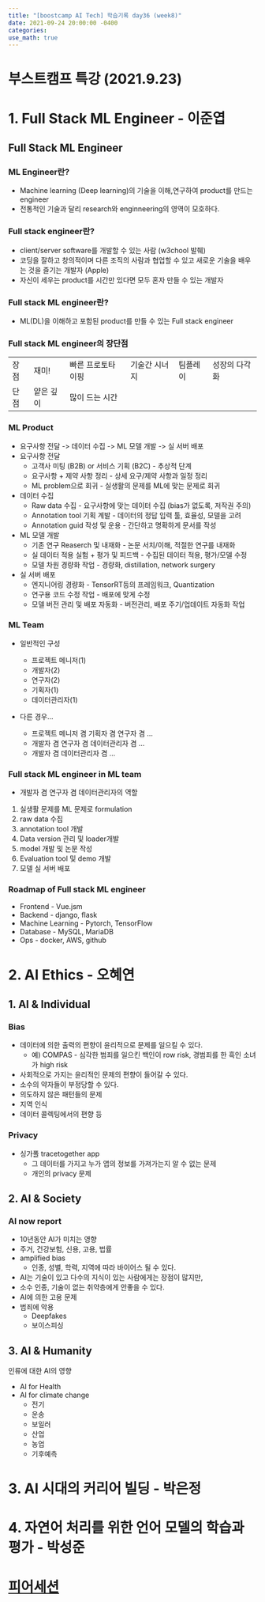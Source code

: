 ```yaml
---
title: "[boostcamp AI Tech] 학습기록 day36 (week8)"
date: 2021-09-24 20:00:00 -0400
categories:
use_math: true
---
```

# 부스트캠프 특강 (2021.9.23)
# 1. Full Stack ML Engineer - 이준엽
## Full Stack ML Engineer
### ML Engineer란?
* Machine learning (Deep learning)의 기술을 이해,연구하여 product를 만드는 engineer
* 전통적인 기술과 달리 research와 enginneering의 영역이 모호하다.

### Full stack engineer란?
* client/server software를 개발할 수 있는 사람 (w3chool 발췌)
* 코딩을 잘하고 창의적이며 다른 조직의 사람과 협업할 수 있고 새로운 기술을 배우는 것을 즐기는 개발자 (Apple)
* 자신이 세우는 product를 시간만 있다면 모두 혼자 만들 수 있는 개발자

### Full stack ML engineer란?
* ML(DL)을 이해하고 포함된 product를 만들 수 있는 Full stack engineer

### Full stack ML engineer의 장단점

| | | | | | |
|------|-------|-----------------|--------------|---------|--------------|
| 장점 | 재미! | 빠른 프로토타이핑 | 기술간 시너지 | 팀플레이 | 성장의 다각화 |
| 단점 | 얕은 깊이 | 많이 드는 시간 |  | |  |

### ML Product
* 요구사항 전달 -> 데이터 수집 -> ML 모델 개발 -> 실 서버 배포
* 요구사항 전달
    * 고객사 미팅 (B2B) or 서비스 기획 (B2C) - 추상적 단계
    * 요구사항 + 제약 사항 정리 - 상세 요구/제약 사항과 일정 정리
    * ML problem으로 회귀 - 실생활의 문제를 ML에 맞는 문제로 회귀
* 데이터 수집
    * Raw data 수집 - 요구사항에 맞는 데이터 수집 (bias가 없도록, 저작권 주의)
    * Annotation tool 기획 계발 - 데이터의 정답 입력 툴, 효율성, 모델을 고려
    * Annotation guid 작성 및 운용 - 간단하고 명확하게 문서를 작성
* ML 모델 개발
    * 기존 연구 Reaserch 및 내재화 - 논문 서치/이해, 적절한 연구를 내재화
    * 실 데이터 적용 실험 + 평가 및 피드백 - 수집된 데이터 적용, 평가/모델 수정
    * 모델 차원 경량화 작업 - 경량화, distillation, network surgery
* 실 서버 배포
    * 엔지니어링 경량화 - TensorRT등의 프레임워크, Quantization
    * 연구용 코드 수정 작업 - 배포에 맞게 수정
    * 모델 버전 관리 및 배포 자동화 - 버전관리, 배포 주기/업데이트 자동화 작업

### ML Team
* 일반적인 구성
    * 프로젝트 메니저(1)
    * 개발자(2)
    * 연구자(2)
    * 기획자(1)
    * 데이터관리자(1)

* 다른 경우...
    * 프로젝트 메니저 겸 기획자 겸 연구자 겸 ...
    * 개발자 겸 연구자 겸 데이터관리자 겸 ...
    * 개발자 겸 데이터관리자 겸 ...

### Full stack ML engineer in ML team
* 개발자 겸 연구자 겸 데이터관리자의 역할
1. 실생활 문제를 ML 문제로 formulation
2. raw data 수집
3. annotation tool 개발
4. Data version 관리 및 loader개발
5. model 개발 및 논문 작성
6. Evaluation tool 및 demo 개발
7. 모델 실 서버 배포

### Roadmap of Full stack ML engineer
* Frontend - Vue.jsm 
* Backend - django, flask
* Machine Learning - Pytorch, TensorFlow
* Database - MySQL, MariaDB
* Ops - docker, AWS, github

# 2. AI Ethics - 오혜연
## 1. AI & Individual
### Bias
* 데이터에 의한 출력의 편향이 윤리적으로 문제를 일으킬 수 있다.
    * 예) COMPAS - 심각한 범죄를 일으킨 백인이 row risk, 경범죄를 한 흑인 소녀가 high risk
* 사회적으로 가지는 윤리적인 문제의 편향이 들어갈 수 있다.
* 소수의 약자들이 부정당할 수 있다.
* 의도하지 않은 패턴들의 문제
* 지역 인식
* 데이터 콜렉팅에서의 편향 등
### Privacy
* 싱가폴 tracetogether app
    * 그 데이터를 가지고 누가 앱의 정보를 가져가는지 알 수 없는 문제
    * 개인의 privacy 문제

## 2. AI & Society
### AI now report
* 10년동안 AI가 미치는 영향
* 주거, 건강보험, 신용, 고용, 법률
* amplified bias
    * 인종, 성별, 학력, 지역에 따라 바이어스 될 수 있다.
* AI는 기술이 있고 다수의 지식이 있는 사람에게는 장점이 많지만, 
* 소수 인종, 기술이 없는 취약층에게 안좋을 수 있다.
* AI에 의한 고용 문제
* 범죄에 악용
    * Deepfakes
    * 보이스피싱

## 3. AI & Humanity
인류에 대한 AI의 영향
* AI for Health
* AI for climate change
    * 전기
    * 운송
    * 보일러
    * 산업
    * 농업
    * 기후예측

# 3. AI 시대의 커리어 빌딩 - 박은정

# 4. 자연어 처리를 위한 언어 모델의 학습과 평가 - 박성준

# [피어세션]()
